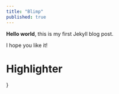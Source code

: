 ```yaml
---
title: "Blimp"
published: true
---
```


**Hello world**, this is my first Jekyll blog post.

I hope you like it!

# Highlighter

}
